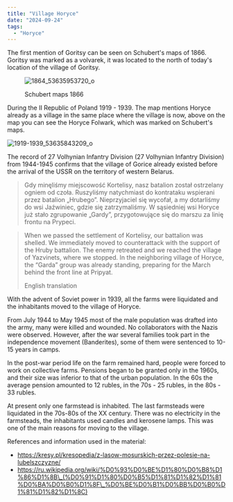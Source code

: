 ```yaml
---
title: "Village Horyce"
date: "2024-09-24"
tags: 
  - "Horyce"
---
```


The first mention of Goritsy can be seen on Schubert's maps of 1866. Goritsy was marked as a volvarek, it was located to the north of today's location of the village of Goritsy.

<figure>

![1864_53635953720_o](https://github.com/escfrpls/drochiczynpoleski/blob/ba0aebbc04cefea18917f2b76a6b19f1cc7db6cd/assets/1726-1_.jpg)

<figcaption>

Schubert maps 1866

</figcaption>

</figure>

During the II Republic of Poland 1919 - 1939. The map mentions Horyce already as a village in the same place where the village is now, above on the map you can see the Horyce Folwark, which was marked on Schubert's maps.

![1919-1939_53635843209_o](https://github.com/escfrpls/drochiczynpoleski/assets/125834172/ab4a397b-fdac-4a3f-875c-5295109fb65b)

The record of 27 Volhynian Infantry Division (27 Volhynian Infantry Division) from 1944-1945 confirms that the village of Gorice already existed before the arrival of the USSR on the territory of western Belarus.

> Gdy minęliśmy miejscowość Kortelisy, nasz batalion został ostrzelany ogniem od czoła. Ruszyliśmy natychmiast do kontrataku wspierani przez batalion „Hrubego”. Nieprzyjaciel się wycofał, a my dotarliśmy do wsi Jaźwiniec, gdzie się zatrzymaliśmy. W sąsiedniej wsi Horyce już stało zgrupowanie „Gardy”, przygotowujące się do marszu za linię frontu na Prypeci.

> When we passed the settlement of Kortelisy, our battalion was shelled. We immediately moved to counterattack with the support of the Hruby battalion. The enemy retreated and we reached the village of Yazvinets, where we stopped. In the neighboring village of Horyce, the “Garda” group was already standing, preparing for the March behind the front line at Pripyat.
> 
> English translation

With the advent of Soviet power in 1939, all the farms were liquidated and the inhabitants moved to the village of Horyce.

From July 1944 to May 1945 most of the male population was drafted into the army, many were killed and wounded. No collaborators with the Nazis were observed. However, after the war several families took part in the independence movement (Banderites), some of them were sentenced to 10-15 years in camps.

In the post-war period life on the farm remained hard, people were forced to work on collective farms. Pensions began to be granted only in the 1960s, and their size was inferior to that of the urban population. In the 60s the average pension amounted to 12 rubles, in the 70s - 25 rubles, in the 80s - 33 rubles.

At present only one farmstead is inhabited. The last farmsteads were liquidated in the 70s-80s of the XX century. There was no electricity in the farmsteads, the inhabitants used candles and kerosene lamps. This was one of the main reasons for moving to the village.

References and information used in the material:

- https://kresy.pl/kresopedia/z-lasow-mosurskich-przez-polesie-na-lubelszczyzne/
- https://ru.wikipedia.org/wiki/%D0%93%D0%BE%D1%80%D0%B8%D1%86%D1%8B\_(%D0%91%D1%80%D0%B5%D1%81%D1%82%D1%81%D0%BA%D0%B0%D1%8F\_%D0%BE%D0%B1%D0%BB%D0%B0%D1%81%D1%82%D1%8C)
